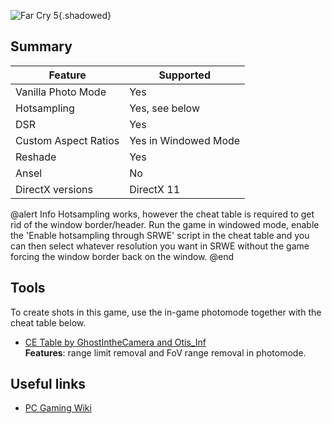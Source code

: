 ![Far Cry 5](Images\fc5_header.png "Shot by Otis_Inf"){.shadowed}

## Summary

Feature | Supported
--|--
Vanilla Photo Mode | Yes
Hotsampling | Yes, see below
DSR | Yes
Custom Aspect Ratios | Yes in Windowed Mode
Reshade | Yes
Ansel | No
DirectX versions | DirectX 11

@alert Info
Hotsampling works, however the cheat table is required to get rid of the window border/header. Run the game
in windowed mode, enable the 'Enable hotsampling through SRWE' script in the cheat table and you can then 
select whatever resolution you want in SRWE without the game forcing the window border back on the window.
@end
 
## Tools

To create shots in this game, use the in-game photomode together with the cheat table below.

* [CE Table by GhostIntheCamera and Otis_Inf](..\CheatTables\FarCry5_v5.CT)  
**Features**: range limit removal and FoV range removal in photomode.

## Useful links

* [PC Gaming Wiki](https://pcgamingwiki.com/wiki/Far_Cry_5)